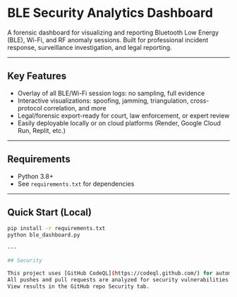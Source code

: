 # BLE Security Analytics Dashboard

A forensic dashboard for visualizing and reporting Bluetooth Low Energy (BLE), Wi-Fi, and RF anomaly sessions. Built for professional incident response, surveillance investigation, and legal reporting.

---

## **Key Features**
- Overlay of all BLE/Wi-Fi session logs: no sampling, full evidence
- Interactive visualizations: spoofing, jamming, triangulation, cross-protocol correlation, and more
- Legal/forensic export-ready for court, law enforcement, or expert review
- Easily deployable locally or on cloud platforms (Render, Google Cloud Run, Replit, etc.)

---

## **Requirements**
- Python 3.8+
- See `requirements.txt` for dependencies

---

## **Quick Start (Local)**
```bash
pip install -r requirements.txt
python ble_dashboard.py

---

## Security

This project uses [GitHub CodeQL](https://codeql.github.com/) for automated code scanning.
All pushes and pull requests are analyzed for security vulnerabilities and code quality issues.
View results in the GitHub repo Security tab.
